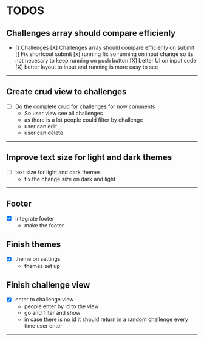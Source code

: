 # TODOS
## Challenges array should compare efficienly
- [] Challenges
  [X] Challenges array should compare efficienly on submit
  [] Fix shortcout submit
  [x] running fix so running on input change so its not necesary to keep running on push button
  [X] better UI on input code 
  [X] better layout to input and running is more easy to see

---
## Create crud view to challenges 
- [ ] Do the complete crud for challenges for now comments
  - So user view see all challenges
  - as there is a lot people could filter by challenge
  - user can edit 
  - user can delete
---
## Improve text size for light and dark themes
- [ ] text size for light and dark themes
  - fix the change size on dark and light

---
## Footer
- [x] integrate footer
  - make the footer
## Finish themes
- [x] theme on settings
  - themes set up
## Finish challenge view
- [x] enter to challenge view
  - people enter by id to the view
  - go and filter and show
  - in case there is no id it should return in a random challenge every time user enter
---